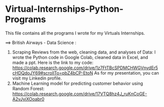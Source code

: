 # Virtual-Internships-Python-Programs
This file contains all the programs I wrote for my Virtuals Internships.

==> British Airways - Data Science :
1. Scraping Reviews from the web, cleaning data, and analyses of Data:
   I wrote the Python code in Google Colab, cleaned data in Excel, and made a ppt. Here is the link to my code: 
   https://colab.research.google.com/drive/1z7FtTBcSPDMCHWGVnydEr5cHDQdoJY69#scrollTo=pbZ4bCP-EtoN
   As for my presentation, you can visit my Linkedin profile.
2. Machine Learning model for predicting customer behavior using Random Forest:
   https://colab.research.google.com/drive/17VTQ8hz4J_ruKnCoGE-A2vJyiXOoabr0
